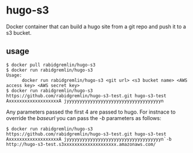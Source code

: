 # hugo-s3
Docker container that can build a hugo site from a git repo and push it to a s3 bucket.

## usage

```
$ docker pull rabidgremlin/hugo-s3
$ docker run rabidgremlin/hugo-s3
Usage:
      docker run rabidgremlin/hugo-s3 <git url> <s3 bucket name> <AWS access key> <AWS secret key>
$ docker run rabidgremlin/hugo-s3 https://github.com/rabidgremlin/hugo-s3-test.git hugo-s3-test AxxxxxxxxxxxxxxxxxxxA jyyyyyyyyyyyyyyyyyyyyyyyyyyyyyyyyyyyyn
```

Any parameters passed the first 4 are passed to hugo. For instnace to override the *baseurl* you can pass the *-b* parameters as follows:

```
$ docker run rabidgremlin/hugo-s3 https://github.com/rabidgremlin/hugo-s3-test.git hugo-s3-test AxxxxxxxxxxxxxxxxxxxA jyyyyyyyyyyyyyyyyyyyyyyyyyyyyyyyyyyyyn`-b http://hugo-s3-test.s3xxxxxxxxxxxxxxxxxxxx.amazonaws.com/
```
